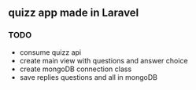 ## quizz app made in Laravel

### TODO
- consume quizz api
- create main view with questions and answer choice
- create mongoDB connection class
- save replies questions and all in mongoDB
